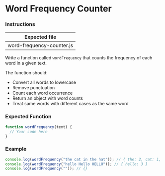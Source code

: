 # Word Frequency Counter

### Instructions

| Expected file        |
| -------------------- |
| word-frequency-counter.js   |

Write a function called `wordFrequency` that counts the frequency of each word in a given text.

The function should:

- Convert all words to lowercase
- Remove punctuation
- Count each word occurrence
- Return an object with word counts
- Treat same words with different cases as the same word

### Expected Function

```js
function wordFrequency(text) {
  // Your code here
}
```

### Example

```js
console.log(wordFrequency("the cat in the hat")); // { the: 2, cat: 1, in: 1, hat: 1 }
console.log(wordFrequency("hello Hello HELLO")); // { hello: 3 }
console.log(wordFrequency("")); // {}
```
